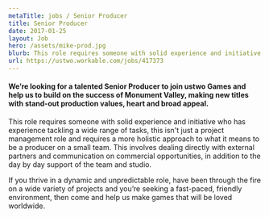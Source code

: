 ```yaml
---
metaTitle: jobs / Senior Producer
title: Senior Producer
date: 2017-01-25
layout: Job
hero: /assets/mike-prod.jpg
blurb: This role requires someone with solid experience and initiative who has experience tackling a wide range of tasks.
url: https://ustwo.workable.com/jobs/417373
---
```


#### We’re looking for a talented Senior Producer to join ustwo Games and help us to build on the success of Monument Valley, making new titles with stand-out production values, heart and broad appeal.

This role requires someone with solid experience and initiative who has experience tackling a wide range of tasks, this isn't just a project management role and requires a more holistic approach to what it means to be a producer on a small team. This involves dealing directly with external partners and communication on commercial opportunities, in addition to the day by day support of the team and studio.

If you thrive in a dynamic and unpredictable role, have been through the fire on a wide variety of projects and you’re seeking a fast-paced, friendly environment, then come and help us make games that will be loved worldwide.

